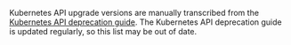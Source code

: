 Kubernetes API upgrade versions are manually transcribed from the [Kubernetes API deprecation guide][1].
The Kubernetes API deprecation guide is updated regularly, so this list may be out of date.

[1]: https://kubernetes.io/docs/reference/using-api/deprecation-guide/
